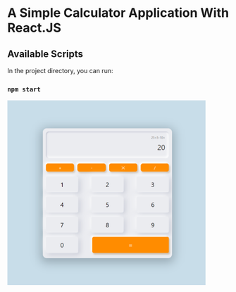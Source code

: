 # A Simple Calculator Application With React.JS


## Available Scripts

In the project directory, you can run:

### `npm start`


<img src="https://github.com/fateme-dev/React-simple-calculator/blob/main/src/assets/cal-img.png" width="450px" alt="calculator image"/>


